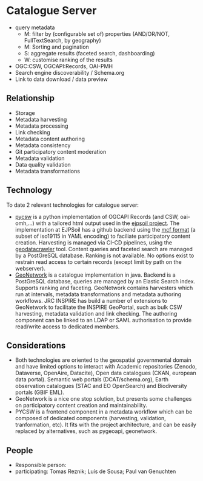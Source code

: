 # Catalogue Server

- query metadata
  - M: filter by (configurable set of) properties (AND/OR/NOT, FullTextSearch, by geography)
  - M: Sorting and pagination
  - S: aggregate results (faceted search, dashboarding)
  - W: customise ranking of the results
- OGC:CSW, OGCAPI:Records, OAI-PMH
- Search engine discoverability / Schema.org
- Link to data download / data preview

## Relationship 
- Storage
- Metadata harvesting
- Metadata processing
- Link checking
- Metadata content authoring
- Metadata consistency
- Git participatory content moderation
- Metadata validation
- Data quality validation
- Metadata transformations

## Technology

To date 2 relevant technologies for catalogue server:
- [pycsw](https://pycsw.org) is a python implementation of OGCAPI Records (and CSW, oai-omh,...) with a tailored html output used in the [ejpsoil project](https://catalogue.ejpsoil.eu). The implementation at EJPSoil has a github backend using the [mcf format](https://geopython.github.io/pygeometa/reference/mcf/) (a subset of iso19115 in YAML encoding) to faciliate participatory content creation. Harvesting is managed via CI-CD pipelines, using the [geodatacrawler](https://pypi.org/project/geodatacrawler/) tool. Content queries and faceted search are managed by a PostGreSQL database. Ranking is not available. No options exist to restrain read access to certain records (except limit by path on the webserver).
- [GeoNetwork](https://geonetwork-opensource.org) is a catalogue implementation in java. Backend is a PostGreSQL database, queries are managed by an Elastic Search index. Supports ranking and faceting. GeoNetwork contains harvesters which run at intervals, metadata transformations and metadata authoring workflows. JRC INSPIRE has build a number of extensions to GeoNetwork to facilitate the INSPIRE GeoPortal, such as bulk CSW harvesting, metadata validation and link checking. The authoring component can be linked to an LDAP or SAML authorisation to provide read/write access to dedicated members.

## Considerations

- Both technologies are oriented to the geospatial governmental domain and have limited options to interact with Academic repositories (Zenodo, Dataverse, OpenAire, Datacite), Open data catalogues (CKAN, european data portal). Semantic web portals (DCAT/schema.org), Earth observation catalogues (STAC and EO OpenSearch) and Biodiversity portals (GBIF EML). 
- GeoNetwork is a nice one stop solution, but presents some challenges on participatory content creation and maintainability.
- PYCSW is a frontend component in a metadata workflow which can be composed of dedicated components (harvesting, validation, tranformation, etc). It fits with the project architecture, and can be easily replaced by alternatives, such as pygeoapi, geonetwork. 

## People

- Responsible person: 
- participating: Tomas Reznik; Luís de Sousa; Paul van Genuchten
